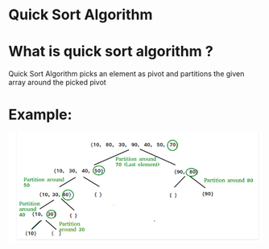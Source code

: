 # Quick Sort Algorithm
# What is quick sort algorithm ?
Quick Sort Algorithm picks an element as pivot and partitions the given array around the picked pivot
# Example:
![](image/example.PNG)
